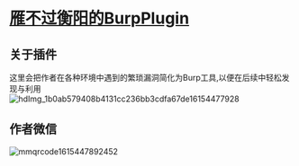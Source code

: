 # [雁不过衡阳的BurpPlugin](https://github.com/Yang0615777/BurpPlugin)

## 关于插件</br>

这里会把作者在各种环境中遇到的繁琐漏洞简化为Burp工具,以便在后续中轻松发现与利用</br>
![hdImg_1b0ab579408b4131cc236bb3cdfa67de16154477928](https://user-images.githubusercontent.com/52184829/110751360-b7701c00-827e-11eb-974e-1ddbbcca03de.jpg)  </br>
## 作者微信</br>

![mmqrcode1615447892452](https://user-images.githubusercontent.com/52184829/110751512-e8e8e780-827e-11eb-92c2-c6499bae5042.png)
